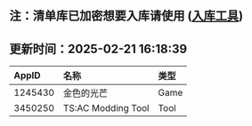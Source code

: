 ## 注：清单库已加密想要入库请使用 ([入库工具](https://github.com/BlankTMing/ManifestAutoUpdate/releases))

## 更新时间：2025-02-21 16:18:39
| AppID | 名称 | 类型  |
| :-------------------- | :----------------------------- | :----------- |
| 1245430 | 金色的光芒| Game |
| 3450250 | TS:AC Modding Tool| Tool |
